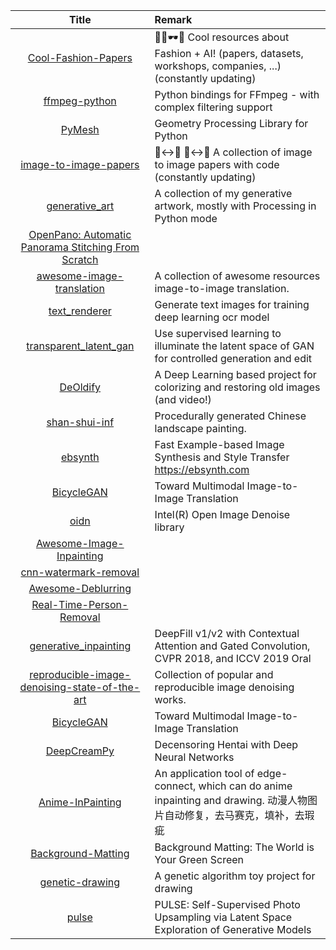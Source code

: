| Title | Remark |
| :----: | :---- |
| [Cool-Fashion-Papers](https://github.com/lzhbrian/Cool-Fashion-Papers)|👔👗🕶️🎩 Cool resources about Fashion + AI! (papers, datasets, workshops, companies, ...) (constantly updating)|
|[ffmpeg-python](https://github.com/kkroening/ffmpeg-python)|Python bindings for FFmpeg - with complex filtering support|
|[PyMesh](https://github.com/PyMesh/PyMesh)|Geometry Processing Library for Python|
|[image-to-image-papers](https://github.com/lzhbrian/image-to-image-papers)|🦓<->🦒 🌃<->🌆 A collection of image to image papers with code (constantly updating)|
|[generative_art](https://github.com/aaronpenne/generative_art)|A collection of my generative artwork, mostly with Processing in Python mode|
|[OpenPano: Automatic Panorama Stitching From Scratch](https://github.com/ppwwyyxx/OpenPano)|
|[awesome-image-translation](https://github.com/xiaweihao/awesome-image-translation)|A collection of awesome resources image-to-image translation.|
|[text_renderer](https://github.com/Sanster/text_renderer)|Generate text images for training deep learning ocr model|
|[transparent_latent_gan](https://github.com/SummitKwan/transparent_latent_gan)|Use supervised learning to illuminate the latent space of GAN for controlled generation and edit|
|[DeOldify](https://github.com/jantic/DeOldify)|A Deep Learning based project for colorizing and restoring old images (and video!)|
|[shan-shui-inf](https://github.com/LingDong-/shan-shui-inf)|Procedurally generated Chinese landscape painting.|
|[ebsynth](https://github.com/jamriska/ebsynth)|Fast Example-based Image Synthesis and Style Transfer https://ebsynth.com|
|[BicycleGAN](https://github.com/junyanz/BicycleGAN)|Toward Multimodal Image-to-Image Translation |
|[oidn](https://github.com/OpenImageDenoise/oidn)|Intel(R) Open Image Denoise library |
|[Awesome-Image-Inpainting](https://github.com/1900zyh/Awesome-Image-Inpainting)|
|[cnn-watermark-removal](https://github.com/marcbelmont/cnn-watermark-removal)|
|[Awesome-Deblurring](https://github.com/subeeshvasu/Awesome-Deblurring)|
|[Real-Time-Person-Removal](https://github.com/jasonmayes/Real-Time-Person-Removal)|
|[generative_inpainting](https://github.com/JiahuiYu/generative_inpainting)|DeepFill v1/v2 with Contextual Attention and Gated Convolution, CVPR 2018, and ICCV 2019 Oral|
|[reproducible-image-denoising-state-of-the-art](https://github.com/wenbihan/reproducible-image-denoising-state-of-the-art)|Collection of popular and reproducible image denoising works.|
|[BicycleGAN](https://github.com/junyanz/BicycleGAN)|Toward Multimodal Image-to-Image Translation |
|[DeepCreamPy](https://github.com/deeppomf/DeepCreamPy)|Decensoring Hentai with Deep Neural Networks|
|[Anime-InPainting](https://github.com/youyuge34/Anime-InPainting)|An application tool of edge-connect, which can do anime inpainting and drawing. 动漫人物图片自动修复，去马赛克，填补，去瑕疵|
|[Background-Matting](https://github.com/senguptaumd/Background-Matting)|Background Matting: The World is Your Green Screen|
|[genetic-drawing](https://github.com/anopara/genetic-drawing)|A genetic algorithm toy project for drawing|
|[pulse](https://github.com/adamian98/pulse)|PULSE: Self-Supervised Photo Upsampling via Latent Space Exploration of Generative Models|